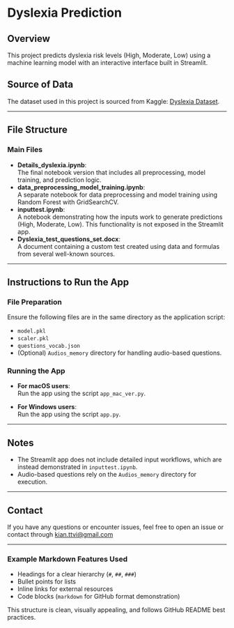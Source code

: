 # Dyslexia Prediction

## Overview
This project predicts dyslexia risk levels (High, Moderate, Low) using a machine learning model with an interactive interface built in Streamlit.

## Source of Data
The dataset used in this project is sourced from Kaggle: [Dyslexia Dataset](https://www.kaggle.com/datasets/thenikhilnj45/dyslexiaproject).

---

## File Structure
### Main Files
- **Details_dyslexia.ipynb**:  
  The final notebook version that includes all preprocessing, model training, and prediction logic.
- **data_preprocessing_model_training.ipynb**:  
  A separate notebook for data preprocessing and model training using Random Forest with GridSearchCV.
- **inputtest.ipynb**:  
  A notebook demonstrating how the inputs work to generate predictions (High, Moderate, Low). This functionality is not exposed in the Streamlit app.
- **Dyslexia_test_questions_set.docx**:  
  A document containing a custom test created using data and formulas from several well-known sources.

---

## Instructions to Run the App
### File Preparation
Ensure the following files are in the same directory as the application script:
- `model.pkl`
- `scaler.pkl`
- `questions_vocab.json`
- (Optional) `Audios_memory` directory for handling audio-based questions.

### Running the App
- **For macOS users**:  
  Run the app using the script `app_mac_ver.py`.
  
- **For Windows users**:  
  Run the app using the script `app.py`.

---

## Notes
- The Streamlit app does not include detailed input workflows, which are instead demonstrated in `inputtest.ipynb`.
- Audio-based questions rely on the `Audios_memory` directory for execution.

---

## Contact
If you have any questions or encounter issues, feel free to open an issue or contact through kian.ttvi@gmail.com

---

### Example Markdown Features Used
- Headings for a clear hierarchy (`#`, `##`, `###`)
- Bullet points for lists
- Inline links for external resources
- Code blocks (```markdown``` for GitHub format demonstration)

This structure is clean, visually appealing, and follows GitHub README best practices.
